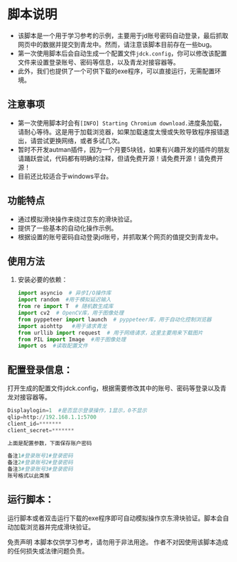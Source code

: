 # 脚本说明

- 该脚本是一个用于学习参考的示例，主要用于jd账号密码自动登录，最后抓取网页中的数据并提交到青龙中。然而，请注意该脚本目前存在一些bug。
- 第一次使用脚本后会自动生成一个配置文件`jdck.config`，你可以修改该配置文件来设置登录账号、密码等信息，以及青龙对接容器等。
- 此外，我们也提供了一个可供下载的exe程序，可以直接运行，无需配置环境。

## 注意事项

- 第一次使用脚本时会有`[INFO] Starting Chromium download.`进度条加载，请耐心等待。这是用于加载浏览器，如果加载速度太慢或失败导致程序报错退出，请尝试更换网络，或者多试几次。
- 暂时不开发autman插件，因为一个月要5块钱，如果有兴趣开发的插件的朋友请踊跃尝试，代码都有明确的注释，但请免费开源！请免费开源！请免费开源！
- 目前还比较适合于windows平台。

## 功能特点

- 通过模拟滑块操作来绕过京东的滑块验证。
- 提供了一些基本的自动化操作示例。
- 根据设置的账号密码自动登录jd账号，并抓取某个网页的值提交到青龙中。

## 使用方法

1. 安装必要的依赖：
   ```python
   import asyncio  # 异步I/O操作库
   import random  #用于模拟延迟输入
   from re import T  # 随机数生成库
   import cv2  # OpenCV库，用于图像处理
   from pyppeteer import launch  # pyppeteer库，用于自动化控制浏览器
   import aiohttp   #用于请求青龙
   from urllib import request  # 用于网络请求，这里主要用来下载图片
   from PIL import Image  #用于图像处理
   import os  #读取配置文件
   ```

## 配置登录信息：
打开生成的配置文件jdck.config，根据需要修改其中的账号、密码等登录以及青龙对接容器等。
   ```python
Displaylogin=1  #是否显示登录操作，1显示，0不显示
qlip=http://192.168.1.1:5700
client_id=*******
client_secret=*******

上面是配置参数，下面保存账户密码

备注1#登录账号1#登录密码
备注2#登录账号2#登录密码
备注3#登录账号3#登录密码
账号格式以此类推
   ```

## 运行脚本：
运行脚本或者双击运行下载的exe程序即可自动模拟操作京东滑块验证。脚本会自动加载浏览器并完成滑块验证。

免责声明
本脚本仅供学习参考，请勿用于非法用途。
作者不对因使用该脚本造成的任何损失或法律问题负责。
